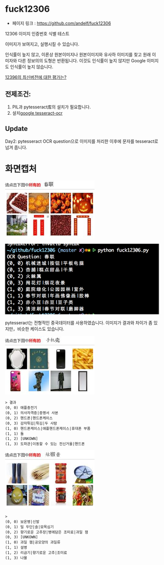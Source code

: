 fuck12306
===========
- 페이지 링크 : https://github.com/andelf/fuck12306
 
12306 이미지 인증번호 식별 테스트

이미지가 보여지고, 실행시킬 수 있습니다.

인식률이 높지 않고, 이론상 원본이미지나 원본이미지와 유사하 이미지를 찾고 원래 이미자와 다른 정보의의 도형은 반환됩니다. 
이것도 인식률이 높지 않지만 Google 이미지도 인식률이 높지 않습니다.

[12396의 최신버전에 대한 평가는?](http://www.zhihu.com/question/28795373/answer/42181689)

## 전제조건:

1. PIL과 pytesseract库의 설치가 필요합니다.
2. 설치[google tesseract-ocr](https://code.google.com/p/tesseract-ocr/)

## Update

Day2: pytesseract OCR question으로 이미지를 처리한 이후에 문자를 tesseract로 넘겨 줍니다.

# 화면캡처

![](../img/008-14-01.jpg)

![](../img/008-14-02.png)

pytesseract는 전형적인 중국데이터를 사용하였습니다. 이미지가 결과와 차이가 좀 있지만，비슷한 케이스도 있습니다.

![](../img/008-14-03.jpg)

```
> 결과
(0, 0) 애플충전기
(0, 1) 의사자격증|증명서 사본
(0, 2) 핸드폰|핸드폰케이스
(0, 3) 감자튀김|튀김|두 사람
(1, 0) 핸드폰케이스|애플핸드폰케이스|휴대폰 부품
(1, 1) 돌
(1, 2) [UNKOWN]
(1, 3) 도파관|이동할 수 있는 전신거울|핸드폰
```

![](../img/008-14-04.jpg)

```
>
(0, 0) 보온병|신발
(0, 1) 밀 두단|솔|묘목심기
(0, 2) 향기로운 고추장|병에담은 조미료|과일 잼
(0, 3) [UNKOWN]
(1, 0) 과일 잼|공모양의 과일류
(1, 1) 설병
(1, 2) 리금기|향기로운 고추|조미료
(1, 3) 나물
```

